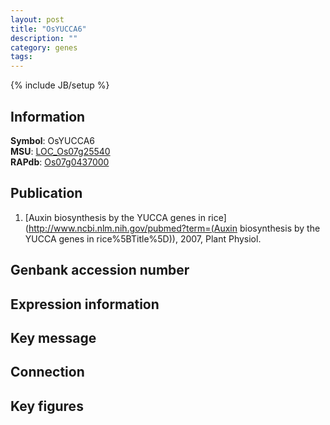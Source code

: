 ```yaml
---
layout: post
title: "OsYUCCA6"
description: ""
category: genes
tags: 
---
```

{% include JB/setup %}

## Information
__Symbol__: OsYUCCA6  
__MSU__: [LOC_Os07g25540](http://rice.plantbiology.msu.edu/cgi-bin/ORF_infopage.cgi?orf=LOC_Os07g25540)  
__RAPdb__: [Os07g0437000](http://rapdb.dna.affrc.go.jp/viewer/gbrowse_details/irgsp1?name=Os07g0437000)  

## Publication
1. [Auxin biosynthesis by the YUCCA genes in rice](http://www.ncbi.nlm.nih.gov/pubmed?term=(Auxin biosynthesis by the YUCCA genes in rice%5BTitle%5D)), 2007, Plant Physiol.

## Genbank accession number

## Expression information

## Key message

## Connection

## Key figures


